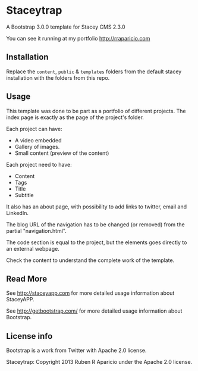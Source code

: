 Staceytrap
===================
A Bootstrap 3.0.0 template for Stacey CMS 2.3.0

You can see it running at my portfolio <http://rraparicio.com>

## Installation

Replace the `content`, `public` & `templates` folders from the default stacey installation with the folders from this repo.

## Usage

This template was done to be part as a portfolio of different projects. The index page is exactly as the page of the project's folder.

Each project can have:

-	A video embedded 
-	Gallery of images. 
-	Small content (preview of the content)

Each project need to have:

-	Content
-	Tags
-	Title
-	Subtitle

It also has an about page, with possibility to add links to twitter, email and LinkedIn.

The blog URL of the navigation has to be changed (or removed) from the partial "navigation.html".

The code section is equal to the project, but the elements goes directly to an external webpage.

Check the content to understand the complete work of the template.


## Read More

See <http://staceyapp.com> for more detailed usage information about StaceyAPP.

See <http://getbootstrap.com/> for more detailed usage information about Bootstrap. 

## License info

Bootstrap is a work from Twitter with Apache 2.0 license.

Staceytrap: Copyright 2013 Ruben R Aparicio	under the Apache 2.0 license.